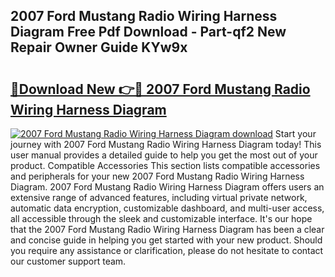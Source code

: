 ## 2007 Ford Mustang Radio Wiring Harness Diagram Free Pdf Download - Part-qf2 New Repair Owner Guide KYw9x

# <h2><a href="http://dfjti4k.blite.top/?on=2007+Ford+Mustang+Radio+Wiring+Harness+Diagram">🔗Download New 👉🔴 2007 Ford Mustang Radio Wiring Harness Diagram</a></h2>

[![2007 Ford Mustang Radio Wiring Harness Diagram download](https://i.imgur.com/lujVjoI.png)](http://dfjti4k.blite.top/?on=2007+Ford+Mustang+Radio+Wiring+Harness+Diagram)
Start your journey with 2007 Ford Mustang Radio Wiring Harness Diagram today! This user manual provides a detailed guide to help you get the most out of your product. Compatible Accessories This section lists compatible accessories and peripherals for your new 2007 Ford Mustang Radio Wiring Harness Diagram. 2007 Ford Mustang Radio Wiring Harness Diagram offers users an extensive range of advanced features, including virtual private network, automatic data encryption, customizable dashboard, and multi-user access, all accessible through the sleek and customizable interface. It's our hope that the 2007 Ford Mustang Radio Wiring Harness Diagram has been a clear and concise guide in helping you get started with your new product. Should you require any assistance or clarification, please do not hesitate to contact our customer support team.
